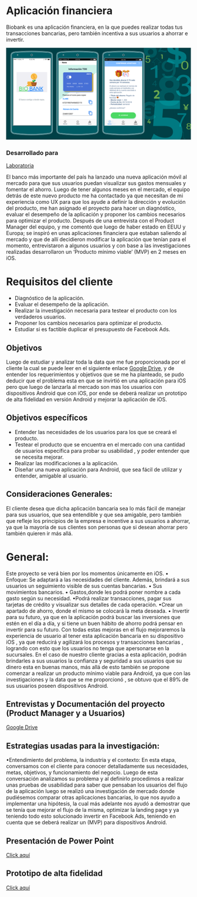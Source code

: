 # Aplicación financiera

Biobank es una aplicación financiera, en la que puedes realizar todas tus transacciones bancarias, pero también incentiva a sus usuarios a ahorrar e invertir. 

![Biobank](/img/biobank.PNG)

### Desarrollado para

[Laboratoria](https://www.laboratoria.la/)

El banco más importante del país ha lanzado una nueva aplicación móvil al mercado para que sus usuarios puedan visualizar sus gastos mensuales y fomentar el ahorro. Luego de tener algunos meses en el mercado, el equipo detrás de este nuevo producto me ha contactado ya que  necesitan de mi experiencia como  UX para que los ayude a definir la dirección y evolución del producto, me han asignado el proyecto para hacer un diagnóstico, evaluar el desempeño de la aplicación y proponer los cambios necesarios para optimizar el producto. 
Después de una entrevista con el Product Manager del equipo, y me comentó que luego de haber estado en EEUU y Europa; se inspiró en unas aplicaciones financiera que estaban saliendo al mercado y que de allí decidieron modificar la aplicación que tenían para el momento, entrevistaron a algunos usuarios y con base a las investigaciones realizadas desarrollaron un ‘Producto mínimo viable’ (MVP) en 2 meses en iOS.


# Requisitos del cliente

* Diagnóstico de la aplicación.
* Evaluar el desempeño de la aplicación.
* Realizar la investigación necesaria para testear el producto con los verdaderos usuarios.
* Proponer los cambios necesarios para optimizar el producto. 
* Estudiar si es factible duplicar el presupuesto de Facebook Ads.

## Objetivos
Luego de estudiar y analizar toda la data que me fue proporcionada por el cliente la cual se puede leer en el siguiente enlace [ Google Drive](https://drive.google.com/drive/u/0/folders/1NWf4701uKDsCK0eLNI8RXEocrI1g1zqd),  y de entender los requerimientos y objetivos que se me ha planteado, se pudo deducir que el problema esta en que se invirtió en una aplicación para iOS pero que luego de lanzarla al mercado son mas los usuarios con dispositivos Android que con iOS, por ende se deberá realizar un prototipo de alta fidelidad en versión Android y mejorar la aplicación de iOS.

## Objetivos específicos
* Entender las necesidades de los usuarios para los que se creará el producto.
* Testear el producto que se encuentra en el mercado con una cantidad de usuarios específica para probar su usabilidad , y poder entender que se necesita mejorar.
* Realizar las modificaciones a la aplicación.
* Diseñar una nueva aplicación para Android, que sea fácil de utilizar y entender, amigable al usuario.

##  Consideraciones Generales:

El cliente desea que dicha aplicación bancaria  sea lo más fácil de manejar para sus usuarios, que sea entendible y que sea amigable, pero también que refleje los principios de la empresa e incentive a sus usuarios a ahorrar, ya que la mayoría de sus clientes son personas que si desean ahorrar pero también quieren ir más allá.

# General:
Este proyecto se verá bien por los momentos únicamente en  iOS. 
• Enfoque: Se adaptará a las necesidades del cliente. Además, brindará a sus usuarios un seguimiento visible de sus cuentas bancarias.
• Sus movimientos bancarios.
• Gastos,donde les podrá poner nombre a cada gasto según su necesidad.
•Podrá realizar transacciones, pagar sus tarjetas de crédito y visualizar sus detalles de cada operación.
•Crear un apartado de ahorro, donde el mismo se colocará la meta deseada.
• Invertir para su futuro, ya que en la aplicación podrá buscar las inversiones que estén en el día a día, y si tiene un buen hábito de ahorro podrá pensar en invertir para su futuro.
Con todas estas mejoras en el flujo mejoraremos  la experiencia de usuario al tener esta aplicación bancaria en su dispositivo iOS , ya que reducirá y agilizará los procesos y transacciones bancarias , logrando con esto que los usuarios no tenga que apersonarse en la sucursales. En el caso de nuestro cliente gracias a esta aplicación, podrán brindarles a sus usuarios la confianza y  seguridad a sus usuarios que su dinero esta en buenas manos, más allá de esto también se propone comenzar a realizar un producto mínimo viable para Android, ya que con las investigaciones y la data que se me proporcionó , se obtuvo que el 89% de sus usuarios poseen dispositivos Android.

## Entrevistas y Documentación del proyecto (Product Manager y a Usuarios)
[Google Drive](https://drive.google.com/drive/folders/1_R3s9PJQoqM4xm87h4ZHRHApL1u2Nz-p)

##  Estrategias usadas para la investigación:

•Entendimiento del problema, la industria y el contexto: En esta etapa, conversamos con el cliente para conocer detalladamente sus necesidades, metas, objetivos, y funcionamiento del negocio. Luego de esta conversación analizamos su problema y al definirlo procedimos a realizar  unas pruebas de usabilidad para saber que pensaban los usuarios del flujo de la aplicación luego se realizó una investigación de mercado donde pudiésemos comparar otras aplicaciones bancarias, lo que nos ayudo a implementar una hipótesis, la cual más adelante nos ayudó a demostrar que se tenía que mejorar el flujo de la misma, optimizar la landing page y ya teniendo todo esto solucionado invertir en Facebook Ads, teniendo en cuenta que se deberá realizar un (MVP) para dispositivos Android. 

## Presentación de Power Point

[Click aquí](https://docs.google.com/presentation/d/1DUXl6wqRGN_cfBpZ8CrPtBuEqv8XzKxd3Ob-voLV-vw/edit?usp=sharing)

## Prototipo de alta fidelidad

[Click aquí](https://invis.io/7DO7B2EVRQT)

